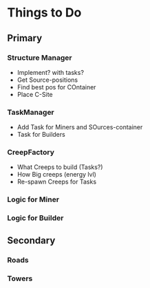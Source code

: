 # Things to Do

## Primary

### Structure Manager

- Implement? with tasks?
- Get Source-positions
- Find best pos for COntainer
- Place C-Site

### TaskManager

- Add Task for Miners and SOurces-container
- Task for Builders

### CreepFactory

- What Creeps to build (Tasks?)
- How Big creeps (energy lvl)
- Re-spawn Creeps for Tasks

### Logic for Miner

### Logic for Builder

## Secondary

### Roads

### Towers

